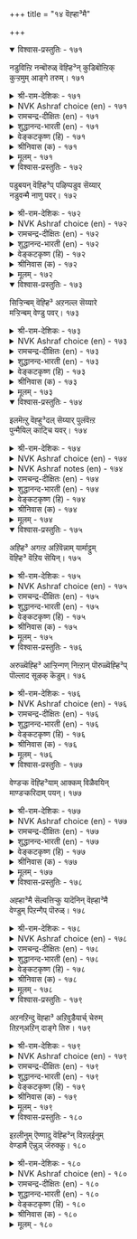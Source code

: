 +++
title = "१४ वॆह्हा³मै"

+++


<details open><summary>विश्वास-प्रस्तुतिः - १७१</summary>

नडुविऩ्ऱि नन्बॊरुळ् वॆह्हि³न् कुडिबॊऩ्ऱिक्  
कुऱ्ऱमुम् आङ्गे तरुम्।       १७१
</details>

<details><summary>श्री-राम-देशिकः - १७१</summary>

अधर्मादन्यावस्तूनि योऽपहर्तुमभीच्छति ।  
कुलनाशं स भजते दोषा अपि भजन्ति तम् ॥ १७१॥
</details>

<details><summary>NVK Ashraf choice (en) - १७१</summary>

०१७१
Unjust desire to covet others’ honest wealth
At once ruins home and begets evil. *
(G.U. Pope), ( Shuddhananda Bharatiar)
</details>

<details><summary>रामचन्द्र-दीक्षितः (en) - १७१</summary>

171\. naṭuvu iṉṟi naṉ poruḷ veḵkiṉ, kuṭi poṉṟi,  
kuṟṟamum āṅkē tarum.

171\. Iniquitous coveting of wealth results in the ruin of one's home and brings in its train many sins.  
</details>

<details><summary>शुद्धानन्द-भारती (en) - १७१</summary>

1\. நடுவின்றி நன்பொருள் வெஃகின் குடிபொன்றிக்  
குற்றமும் ஆங்கே தரும்  
Who covets others' honest wealth  
That greed ruins his house forthwith.         171  
</details>

<details><summary>वेङ्कटकृष्ण (हि) - १७१</summary>

171
न्याय-बुद्धि को छोड़ कर, यदि हो पर-धन-लोभ ।  
हो कर नाश कुटुम्ब का, होगा दोषारोप ॥
</details>

<details><summary>श्रीनिवास (क) - १७१</summary>

171. समभावनॆयिल्लदॆ (इतररिगॆ सेरिद) ऒळ्लॆय वस्तुगळन्नु कण्डु लोभिसिदरॆ कुलवु कॆडुवुदल्लदॆ, पाप कार्यगळू बन्दु सेरुत्तदॆ.

</details>

<details><summary>मूलम् - १७१</summary>

नडुविऩ्ऱि नन्बॊरुळ् वॆह्हि³न् कुडिबॊऩ्ऱिक्  
कुऱ्ऱमुम् आङ्गे तरुम्।       १७१
</details>

<details open><summary>विश्वास-प्रस्तुतिः - १७२</summary>

पडुबयन् वॆह्हि³प् पऴिप्पडुव सॆय्यार्  
नडुवन्मै नाणु पवर्।       १७२
</details>

<details><summary>श्री-राम-देशिकः - १७२</summary>

अन्यायाल्लज्जिता मर्त्या लोभेन परवस्तुषु ।  
स्वल्पलाभमभीप्सन्तः निषिद्धं नैव कुर्वते ॥ १७२॥
</details>

<details><summary>NVK Ashraf choice (en) - १७२</summary>

०१७२
Those who deem injustice a shame,
Refrain from covetousness that brings blame.
(Satguru Subramuniyaswami), (N.V.K. Ashraf)
</details>

<details><summary>रामचन्द्र-दीक्षितः (en) - १७२</summary>

172\. paṭu payaṉ veḵki, paḻippaṭuva ceyyār-  
naṭuvu aṉmai nāṇupavar.

172\. Those who stand for equity do not commit sinful acts through covetousness.  
</details>

<details><summary>शुद्धानन्द-भारती (en) - १७२</summary>

2\. படுபயன் வெஃகிப் பழிப்படுவ செய்யார்  
நடுவன்மை நாணுவர் பவர்  
Who shrink with shame from sin, refrain  
From coveting which brings ruin.         172  
</details>

<details><summary>वेङ्कटकृष्ण (हि) - १७२</summary>

172
न्याय-पक्ष के त्याग से, जिनको होती लाज ।  
लोभित पर-धन-लाभ से, करते नहीं अकाज ॥
</details>

<details><summary>श्रीनिवास (क) - १७२</summary>

172. अपकीर्ति तरुव कॆलसक्कॆ नाचुववरु अधिक फलगळ आशॆगॆ निन्दॆ तरुव कॆलसवन्नु माडरु

</details>

<details><summary>मूलम् - १७२</summary>

पडुबयन् वॆह्हि³प् पऴिप्पडुव सॆय्यार्  
नडुवन्मै नाणु पवर्।       १७२
</details>

<details open><summary>विश्वास-प्रस्तुतिः - १७३</summary>

सिऱ्ऱिन्बम् वॆह्हि³ अऱनल्ल सॆय्यारे  
मऱ्ऱिन्बम् वेण्डु पवर्।       १७३
</details>

<details><summary>श्री-राम-देशिकः - १७३</summary>

न्यायमार्गागतं नित्यसुखं यैः प्रार्थते नरः ।  
अल्पसौख्यात् न ते कुर्युः लोभमन्येष्वधार्मिकम् ॥ १७३॥
</details>

<details><summary>NVK Ashraf choice (en) - १७३</summary>

०१७३
They will not sin for fleeting pleasures
Who seek eternal joy.
(P.S. Sundaram)
</details>

<details><summary>रामचन्द्र-दीक्षितः (en) - १७३</summary>

173\. ciṟṟiṉpam veḵki, aṟaṉ alla ceyyārē-  
maṟṟu iṉpam vēṇṭupavar.

173\. Those who seek eternal happiness will never commit unrighteous acts through love of low pleasures.  
</details>

<details><summary>शुद्धानन्द-भारती (en) - १७३</summary>

3\. சிற்றின்பம் வெஃகி அறனல்ல செய்யாரே  
மற்றின்பம் வேண்டு பவர்  
For spiritual bliss who long  
For fleeting joy commit no wrong.         173  
</details>

<details><summary>वेङ्कटकृष्ण (हि) - १७३</summary>

173
नश्वर सुख के लोभ में, वे न करें दुष्कृत्य ।  
जिनको इच्छा हो रही, पाने को सुख नित्य ॥
</details>

<details><summary>श्रीनिवास (क) - १७३</summary>

173. शाश्वतवाद हिरिय सुखवन्नु बयसुववरु, क्षणिकवाद अल्प सन्तोषवन्नु बयसि अधर्म कार्यगळन्नु माडरु

</details>

<details><summary>मूलम् - १७३</summary>

सिऱ्ऱिन्बम् वॆह्हि³ अऱनल्ल सॆय्यारे  
मऱ्ऱिन्बम् वेण्डु पवर्।       १७३
</details>

<details open><summary>विश्वास-प्रस्तुतिः - १७४</summary>

इलमॆऩ्ऱु वॆह्हु³दल् सॆय्यार् पुलंवॆऩ्ऱ  
पुन्मैयिल् काट्चि यवर्।       १७४
</details>

<details><summary>श्री-राम-देशिकः - १७४</summary>

जित्वा पञ्चेन्द्रियग्रामं तत्त्वज्ञानसमन्विताः ।  
ज्ञात्वापि स्वक दारिद्र्यमलुब्धाः परवस्तुषु ॥ १७४॥
</details>

<details><summary>NVK Ashraf choice (en) - १७४</summary>

०१७४
Their senses conquered,
The clear-eyed cite not their poverty to covet. *
(P.S. Sundaram)
</details>

<details><summary>NVK Ashraf notes (en) - १७४</summary>

१७४. Compare with २०५: "Plead not poverty for doing ill, whereby you will become poorer still" - (P.S. Sundaram)
</details>

<details><summary>रामचन्द्र-दीक्षितः (en) - १७४</summary>

174\. 'ilam' eṉṟu veḵkutal ceyyār-pulam veṉṟa  
puṉmai il kāṭciyavar.

174\. The spotless wise who have conquered their senses though destitute, will not covet other’s wealth.  
</details>

<details><summary>शुद्धानन्द-भारती (en) - १७४</summary>

4\. இலமென்று வெஃகுதல் செய்யார் புலம்வென்ற  
புன்மையில் காட்சி யவர்  
The truth-knowers of sense-control  
Though in want covet not at all.         174  
</details>

<details><summary>वेङ्कटकृष्ण (हि) - १७४</summary>

174
जो हैं इन्द्रियजित तथा, ज्ञानी भी अकलंक ।  
दारिदवश भी लालची, होते नहीं अशंक ॥
</details>

<details><summary>श्रीनिवास (क) - १७४</summary>

174. इन्द्रियगळन्नु गॆद्द कीळुतनविल्लदॆ पूर्ण दृष्टियुळ्ळवरु, तावु एनू इल्लदवरॆन्दु इतरर सम्पत्तन्नु बयसि लोभतनवन्नु तोरिसरु.

</details>

<details><summary>मूलम् - १७४</summary>

इलमॆऩ्ऱु वॆह्हु³दल् सॆय्यार् पुलंवॆऩ्ऱ  
पुन्मैयिल् काट्चि यवर्।       १७४
</details>

<details open><summary>विश्वास-प्रस्तुतिः - १७५</summary>

अह्हि³ अगऩ्ऱ अऱिवॆन्नाम् यार्माट्टुम्  
वॆह्हि³ वॆऱिय सॆयिन्।       १७५
</details>

<details><summary>श्री-राम-देशिकः - १७५</summary>

परद्रव्यापहारार्थे निन्दितं कर्म कुर्वतः ।  
सूक्ष्मेण शास्त्रज्ञानेन विद्यते किं प्रयोजनम् ॥ १७५॥
</details>

<details><summary>NVK Ashraf choice (en) - १७५</summary>

०१७५
Of what avail is a keen and sharp intellect,
If greed seizes one to covet? *
(S.M. Diaz)
</details>

<details><summary>रामचन्द्र-दीक्षितः (en) - १७५</summary>

175\. aḵki akaṉṟa aṟivu eṉ ām-yārmāṭṭum  
veḵki, veṟiya ceyiṉ?.

175\. Of what avail is one’s keen and penetrating intellect if one through covetousness acts foolishly?  
</details>

<details><summary>शुद्धानन्द-भारती (en) - १७५</summary>

5\. அஃகி அகன்ற அறிவென்னாம் யார்மாட்டும்  
வெஃகி வெறிய செயின்  
What is one's subtle wisdom worth  
If it deals ill with all on earth.         175  
</details>

<details><summary>वेङ्कटकृष्ण (हि) - १७५</summary>

175
तीखे विस्तृत ज्ञान से, क्या होगा उपकार ।  
लालचवश सबसे करें, अनुचित व्यवहार ॥
</details>

<details><summary>श्रीनिवास (क) - १७५</summary>

175. लोभदिन्द यारिगादरू कॆट्टुदन्नु माडिदरॆ सूक्ष्मवागियू व्यापकवागियू इरुव अरिविनिन्द प्रयोजनवेनु?

</details>

<details><summary>मूलम् - १७५</summary>

अह्हि³ अगऩ्ऱ अऱिवॆन्नाम् यार्माट्टुम्  
वॆह्हि³ वॆऱिय सॆयिन्।       १७५
</details>

<details open><summary>विश्वास-प्रस्तुतिः - १७६</summary>

अरुळ्वॆह्हि³ आऱ्ऱिन्गण् निऩ्ऱान् पॊरुळ्वॆह्हि³प्  
पॊल्लाद सूऴक् कॆडुम्।       १७६
</details>

<details><summary>श्री-राम-देशिकः - १७६</summary>

सर्वभूतदयापूर्वे गार्हस्थ्यमनुतिष्ठतः ।  
परवस्तुप्रलोभेन गार्हस्थ्यमपि निष्फलम् ॥ १७६॥
</details>

<details><summary>NVK Ashraf choice (en) - १७६</summary>

०१७६
Even he whom grace beckons, if beckoned by greed,
Will perish beckoned with evil. *
(P.S. Sundaram)
</details>

<details><summary>रामचन्द्र-दीक्षितः (en) - १७६</summary>

176\. aruḷ veḵki, āṟṟiṉkaṇ niṉṟāṉ, poruḷ veḵkip  
pollāta cūḻa, keṭum.

176\. Even he who treads the path of grace comes to ruin through covetous intentions.  
</details>

<details><summary>शुद्धानन्द-भारती (en) - १७६</summary>

6\. அருள்வெஃகி ஆற்றின்கண் நின்றான் பொருள்வெஃகிப்  
பொல்லாத சூழக் கெடும்  
Who seeks for grace on righteous path  
Suffers by evil covetous wealth.         176  
</details>

<details><summary>वेङ्कटकृष्ण (हि) - १७६</summary>

176
ईश-कृपा की चाह से, जो न धर्म से भ्रष्ट ।  
दुष्ट-कर्म धन-लोभ से, सोचे तो वह नष्ट ॥
</details>

<details><summary>श्रीनिवास (क) - १७६</summary>

176. दैवकृपयन्नु बयसि धर्ममार्गदल्लि निन्तवनु, मत्तॊब्बन सम्पत्तन्नु लोभिसि हॊल्ल विचारगळन्नु मनदल्लि ऎणिसिदरॆ ऒडनॆये कॆडुत्तानॆ.

</details>

<details><summary>मूलम् - १७६</summary>

अरुळ्वॆह्हि³ आऱ्ऱिन्गण् निऩ्ऱान् पॊरुळ्वॆह्हि³प्  
पॊल्लाद सूऴक् कॆडुम्।       १७६
</details>

<details open><summary>विश्वास-प्रस्तुतिः - १७७</summary>

वेण्डऱ्क वॆह्हि³याम् आक्कम् विळैवयिन्  
माण्डऱ्करिदाम् पयन्।       १७७
</details>

<details><summary>श्री-राम-देशिकः - १७७</summary>

परद्रव्यापहारेण लब्धं वस्तु परित्यजेत् ।  
फलप्रदानवेलायां न तच्छ्रेयः प्रदास्यति ॥ १७७॥
</details>

<details><summary>NVK Ashraf choice (en) - १७७</summary>

०१७७
Avoid wealth though greed.
Out of it comes no good.
(P.S. Sundaram)
</details>

<details><summary>रामचन्द्र-दीक्षितः (en) - १७७</summary>

177\. vēṇṭaṟka, veḵki ām ākkam-viḷaivayiṉ  
māṇṭaṟku aritu ām payaṉ!.

177\. Covet not other’s wealth for out of covetousness spring evils.  
</details>

<details><summary>शुद्धानन्द-भारती (en) - १७७</summary>

7\. வேண்டற்க வெஃகியாம் ஆக்கம் விளைவயின்  
மாண்டற் கரிதாம் பயன்  
Shun the fruit of covetousness  
All its yield is inglorious.         177  
</details>

<details><summary>वेङ्कटकृष्ण (हि) - १७७</summary>

177
चाहो मत संपत्ति को, लालच से उत्पन्न ।  
उसका फल होता नहीं कभी सुगुण-संपन्न ॥
</details>

<details><summary>श्रीनिवास (क) - १७७</summary>

177. लोभदिन्द दक्कुव सम्पत्तन्नु बयसदिरु. बॆळॆयुवाग आदर फल (परिणाम) ऒळ्ळॆयदागुवुदिल्ल.

</details>

<details><summary>मूलम् - १७७</summary>

वेण्डऱ्क वॆह्हि³याम् आक्कम् विळैवयिन्  
माण्डऱ्करिदाम् पयन्।       १७७
</details>

<details open><summary>विश्वास-प्रस्तुतिः - १७८</summary>

अह्हा³मै सॆल्वत्तिऱ्कु यादॆनिन् वॆह्हा³मै  
वेण्डुम् पिऱन्गैप् पॊरुळ्।       १७८
</details>

<details><summary>श्री-राम-देशिकः - १७८</summary>

योऽन्यदीयं वस्तुजातमपहर्तु न काङ्क्षति ।  
न क्षीयते तस्य भाग्यं भूय एवाभिवर्धते ॥ १७८॥
</details>

<details><summary>NVK Ashraf choice (en) - १७८</summary>

०१७८
Do not covet another's wealth
If you would keep your own un-shrunk.
(P.S. Sundaram)
</details>

<details><summary>रामचन्द्र-दीक्षितः (en) - १७८</summary>

178\. 'aḵkāmai celvattiṟku yātu?' eṉiṉ, veḵkāmai  
vēṇṭum piṟaṉ kaip poruḷ.

178\. Preservation of one’s property lies through one’s freedom from covetousness.  
</details>

<details><summary>शुद्धानन्द-भारती (en) - १७८</summary>

8\. அஃகாமை செல்வத்திற்கு யாதெனின் வெஃகாமை  
வேண்டும் பிறன்கைப் பொருள்.  
Against covetousness - The mark of lasting wealth is shown  
By not coveting others' own.         178  
</details>

<details><summary>वेङ्कटकृष्ण (हि) - १७८</summary>

178
निज धन का क्षय हो नहीं, इसका क्या सदुपाय ।  
अन्यों की संपत्ति का, लोभ किया नहिं जाय ॥
</details>

<details><summary>श्रीनिवास (क) - १७८</summary>

178. ऒब्बन सम्पत्तु अळियदिरुव मार्ग यावुदॆन्दरॆ परर कैय सम्पत्तन्नु तानु बयसदिरुवुदु.

</details>

<details><summary>मूलम् - १७८</summary>

अह्हा³मै सॆल्वत्तिऱ्कु यादॆनिन् वॆह्हा³मै  
वेण्डुम् पिऱन्गैप् पॊरुळ्।       १७८
</details>

<details open><summary>विश्वास-प्रस्तुतिः - १७९</summary>

अऱनऱिन्दु वॆह्हा³ अऱिवुडैयार्च् चेरुम्  
तिऱन्अऱिन् दाङ्गे तिरु।       १७९
</details>

<details><summary>श्री-राम-देशिकः - १७९</summary>

परद्रव्येष्वलुब्धा ये ज्ञानिनो धर्मवित्तमाः ।  
तानू वासयोग्यान् विज्ञाय तेष्वेव रमते रमा ॥ १७९॥
</details>

<details><summary>NVK Ashraf choice (en) - १७९</summary>

०१७९
Fortune finds the worth and draws near to those
Who know the worth of non-coveting. *
(Satguru Subramuniyaswami)
</details>

<details><summary>रामचन्द्र-दीक्षितः (en) - १७९</summary>

179\. aṟaṉ aṟintu veḵkā aṟivu uṭaiyārc cērum-  
tiṟaṉ aṟintu āṅkē tiru.

179\. The wise who know what is righteous covet not; the Goddess of Fortune would seek them unbidden.  
</details>

<details><summary>शुद्धानन्द-भारती (en) - १७९</summary>

9\. அறனறிந்து வெஃகா அறிவுடையார்ச் சேரும்  
திறன்அறிந் தாங்கே திரு.  
Fortune seeks the just and wise  
Who are free from coveting vice.         179  
</details>

<details><summary>वेङ्कटकृष्ण (हि) - १७९</summary>

179
निर्लोभता ग्रहण करें, धर्म मान धीमान ।  
श्री पहुँचे उनके यहाँ, युक्त काल थल जान ॥
</details>

<details><summary>श्रीनिवास (क) - १७९</summary>

179. धर्ममार्गवन्नु तिळिदु, लोभकॊळगागदॆ इरुव, विचार सम्पन्नरन्नु समय नोडि सिरि (लक्ष्मि) यु तानॆ बन्दु सेरुवळु.

</details>

<details><summary>मूलम् - १७९</summary>

अऱनऱिन्दु वॆह्हा³ अऱिवुडैयार्च् चेरुम्  
तिऱन्अऱिन् दाङ्गे तिरु।       १७९
</details>

<details open><summary>विश्वास-प्रस्तुतिः - १८०</summary>

इऱलीनुम् ऎण्णादु वॆह्हि³न् विऱल्ईनुम्  
वेण्डामै ऎन्नुञ् जॆरुक्कु।       १८०
</details>

<details><summary>श्री-राम-देशिकः - १८०</summary>

परिणाममनालोच्य परलुब्धो विनश्यति ।  
अलुब्धो यस्तु वर्तेत राजते स जयी भुवि ॥ १८०॥
</details>

<details><summary>NVK Ashraf choice (en) - १८०</summary>

०१८०
Mindless coveting brings ruin.
The pride of freedom from desire yields success.
(J. Narayanaswamy)
</details>

<details><summary>रामचन्द्र-दीक्षितः (en) - १८०</summary>

180\. iṟal īṉum, eṇṇātu veḵkiṉ; viṟal īṉum,  
vēṇṭāmai eṉṉum cerukku.

180\. A blind covetousness brings about one’s ruin. Freedom from it begets one’s triumph.
</details>

<details><summary>शुद्धानन्द-भारती (en) - १८०</summary>

10\. இறல்ஈனும் எண்ணாது வெஃகின் விறல்ஈனும்  
வேண்டாமை என்னுஞ் செருக்கு  
Desireless, greatness conquers all;  
Coveting misers ruined fall.         180  
</details>

<details><summary>वेङ्कटकृष्ण (हि) - १८०</summary>

180
अविचारी के लोभ से, होगा उसका अन्त ।  
लोभ- हीनता- विभव से, होगी विजय अनन्त ॥
</details>

<details><summary>श्रीनिवास (क) - १८०</summary>

180. तन्न उन्नतियन्नु ऎणिसिदॆ हॆरर सम्पत्तन्नु लोभिसिदरॆ अदु अळिवन्नु तरुत्तदॆ; हागॆ लोभिसद हिरिमॆय बाळु जयवन्नु तरुत्तदॆ.
</details>

<details><summary>मूलम् - १८०</summary>

इऱलीनुम् ऎण्णादु वॆह्हि³न् विऱल्ईनुम्  
वेण्डामै ऎन्नुञ् जॆरुक्कु।       १८०
</details>
